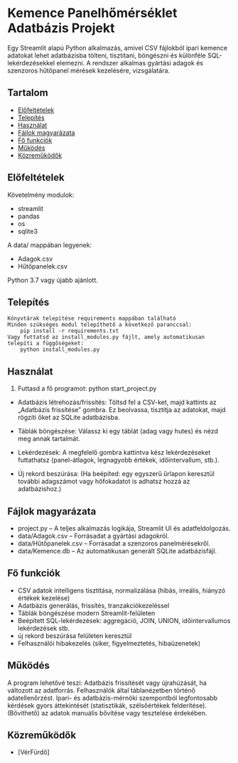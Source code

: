 # Kemence Panelhőmérséklet Adatbázis Projekt

Egy Streamlit alapú Python alkalmazás, amivel CSV fájlokból ipari kemence adatokat lehet adatbázisba tölteni, tisztítani, böngészni és különféle SQL-lekérdezésekkel elemezni.
A rendszer alkalmas gyártási adagok és szenzoros hűtőpanel mérések kezelésére, vizsgálatára.

## Tartalom

- [Előfeltételek](#elofeltetelek)
- [Telepítés](#telepites)
- [Használat](#hasznalat)
- [Fájlok magyarázata](#fajlok-magyarazata)
- [Fő funkciók](#funkciok)
- [Működés](#mukodes)
- [Közreműködők](#kozremukodok)

## Előfeltételek

Követelmény modulok:
-	streamlit
-   pandas
-	os
-	sqlite3

A data/ mappában legyenek:

-   Adagok.csv
-   Hűtőpanelek.csv

Python 3.7 vagy újabb ajánlott.

## Telepítés

    Könyvtárak telepítése requirements mappában található
    Minden szükséges modul telepíthető a következő paranccsal:
        pip install -r requirements.txt
    Vagy futtatsd az install_modules.py fájlt, amely automatikusan telepíti a függőségeket:
        python install_modules.py


## Használat

1.	Futtasd a fő programot:	python start_project.py

-   Adatbázis létrehozás/frissítés:
    Töltsd fel a CSV-ket, majd kattints az „Adatbázis frissítése” gombra. Ez beolvassa, tisztítja az adatokat, majd rögzíti őket az SQLite adatbázisba.

-   Táblák böngészése:
    Válassz ki egy táblát (adag vagy hutes) és nézd meg annak tartalmát.

-   Lekérdezések:
    A megfelelő gombra kattintva kész lekérdezéseket futtathatsz (panel-átlagok, legnagyobb értékek, időintervallum, stb.).

-   Új rekord beszúrása:
    (Ha beépíted: egy egyszerű űrlapon keresztül további adagszámot vagy hőfokadatot is adhatsz hozzá az adatbázishoz.)

## Fájlok magyarázata

-   project.py – A teljes alkalmazás logikája, Streamlit UI és adatfeldolgozás.
-   data/Adagok.csv – Forrásadat a gyártási adagokról.
-   data/Hűtőpanelek.csv – Forrásadat a szenzoros panelmérésekről.
-   data/Kemence.db – Az automatikusan generált SQLite adatbázisfájl.

## Fő funkciók

-   CSV adatok intelligens tisztítása, normalizálása (hibás, irreális, hiányzó értékek kezelése)
-   Adatbázis generálás, frissítés, tranzakciókezeléssel
-   Táblák böngészése modern Streamlit-felületen
-   Beépített SQL-lekérdezések: aggregáció, JOIN, UNION, időintervallumos lekérdezések stb.
-   új rekord beszúrása felületen keresztül
-   Felhasználói hibakezelés (siker, figyelmeztetés, hibaüzenetek)
	
## Működés
A program lehetővé teszi:
Adatbázis frissítését vagy újrahúzását, ha változott az adatforrás.
Felhasználók által táblanézetben történő adatellenőrzést.
Ipari- és adatbázis-mérnöki szempontból legfontosabb kérdések gyors áttekintését (statisztikák, szélsőértékek felderítése).
(Bővíthető) az adatok manuális bővítése vagy tesztelése érdekében.

## Közreműködők

-   [VérFürdő]